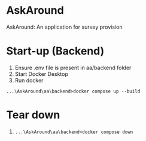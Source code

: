 # AskAround
AskAround: An application for survey provision

# Start-up (Backend)
1. Ensure .env file is present in aa/backend folder
2. Start Docker Desktop
3. Run docker

```...\AskAround\aa\backend>docker compose up --build```

# Tear down

1. ```...\AskAround\aa\backend>docker compose down```